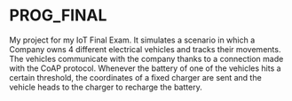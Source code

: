 # PROG_FINAL
My project for my IoT Final Exam.
It simulates a scenario in which a Company owns 4 different electrical vehicles and tracks their movements.
The vehicles communicate with the company thanks to a connection made with the CoAP protocol. Whenever the battery of one of the vehicles hits a certain threshold, the coordinates of a fixed charger are sent and the vehicle heads to the charger to recharge the battery.
